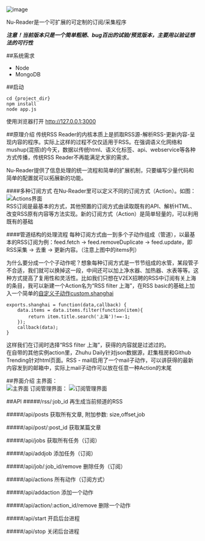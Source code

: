  ![image](http://ww4.sinaimg.cn/large/7308e346gw1ebdumqaiusj20620160sj.jpg)  
 
Nu-Reader是一个可扩展的可定制的订阅/采集程序

***注意！当前版本只是一个简单粗陋、bug百出的试验/预览版本，主要用以验证想法的可行性***

##系统需求

*	Node
*	MongoDB

##启动
```
cd {project_dir}
npm install
node app.js
```
使用浏览器打开 http://127.0.0.1:3000


##原理介绍
传统RSS Reader的内核本质上是抓取RSS源-解析RSS-更新内容-呈现内容的程序。实际上这样的过程不仅仅适用于RSS。在强调语义化网络和mushup(混搭)的今天，数据以传统html、语义化标签、api、webservice等各种方式传播，传统RSS Reader不再能满足大家的需求。

Nu-Reader提供了信息处理的统一流程和简单的扩展机制，只要编写少量代码和简单的配置就可以拓展新的功能。

####多种订阅方式
在Nu-Reader里可以定义不同的订阅方式（Action）。如图：
![Actions界面](http://ww2.sinaimg.cn/large/7308e346gw1ebdya5ka7dj20ot0by0ud.jpg)  
RSS订阅是最基本的方式，其他预置的订阅方式由读取既有的API、解析HTML、改变RSS原有内容等方法实现。新的订阅方式（Action）是简单轻量的，可以利用既有的基础

####管道结构的处理流程
每种订阅方式由一到多个子动作组成（管道），以最基本的RSS订阅为例：feed.fetch -> feed.removeDuplicate -> feed.update，即RSS采集 -> 去重 -> 更新内容。（注意上图中的items列）

为什么要分成一个个子动作呢？想象每种订阅方式是一节节组成的水管，某段管子不合适，我们就可以换掉这一段，中间还可以加上净水器、加热器、水表等等。这种方式提高了复用性和灵活性。比如我们只想在V2EX招聘的RSS中订阅有关上海的条目，我可以新建一个Action名为“RSS filter 上海”，在RSS basic的基础上加入一个简单的[自定义子动作custom.shanghai](https://github.com/chuck911/Nu-Reader/blob/master/action/custom.js)

```
exports.shanghai = function(data,callback) {
	data.items = data.items.filter(function(item){
		return item.title.search('上海')!==-1;
	});
	callback(data);
}
```
这样我们在订阅时选择“RSS filter 上海”，获得的内容就是过滤过的。  
在自带的其他实例action里，Zhuhu Daily针对json数据源，赶集租房和Github Trending针对html页面。RSS - mail启用了一个mail子动作，可以讲获得的最新内容发到的邮箱中，实际上mail子动作可以放在任意一种Action的末尾

##界面介绍
主界面：  
![主界面](http://ww1.sinaimg.cn/large/7308e346gw1ebdxblizpoj20oz0gowgh.jpg)
订阅管理界面：
![订阅管理界面](http://ww2.sinaimg.cn/large/7308e346gw1ebdxci4wujj20p00gomyo.jpg)

##API
#####/rss/:job_id
再生成当前频道的RSS

#####/api/posts
获取所有文章, 附加参数: size,offset,job

#####/api/post/:post_id
获取某篇文章

#####/api/jobs
获取所有任务（订阅）

#####/api/addjob
添加任务（订阅）

#####/api/job/:job_id/remove
删除任务（订阅）

#####/api/actions
所有动作（订阅方式）

#####/api/addaction
添加一个动作

#####/api/action/:action_id/remove
删除一个动作

#####/api/start
开启后台进程

#####/api/stop
关闭后台进程